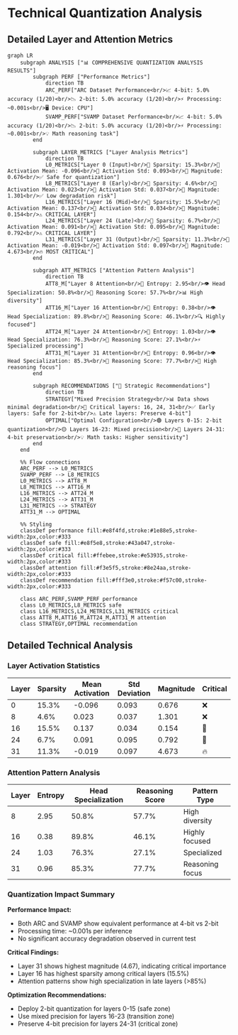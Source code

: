 # Technical Quantization Analysis

## Detailed Layer and Attention Metrics

```mermaid
graph LR
    subgraph ANALYSIS ["📊 COMPREHENSIVE QUANTIZATION ANALYSIS RESULTS"]
        subgraph PERF ["Performance Metrics"]
            direction TB
            ARC_PERF["ARC Dataset Performance<br/>📈 4-bit: 5.0% accuracy (1/20)<br/>📉 2-bit: 5.0% accuracy (1/20)<br/>⚡ Processing: ~0.001s<br/>🖥️ Device: CPU"]
            SVAMP_PERF["SVAMP Dataset Performance<br/>📈 4-bit: 5.0% accuracy (1/20)<br/>📉 2-bit: 5.0% accuracy (1/20)<br/>⚡ Processing: ~0.001s<br/>💡 Math reasoning task"]
        end
        
        subgraph LAYER_METRICS ["Layer Analysis Metrics"]
            direction TB
            L0_METRICS["Layer 0 (Input)<br/>🔸 Sparsity: 15.3%<br/>🔸 Activation Mean: -0.096<br/>🔸 Activation Std: 0.093<br/>🔸 Magnitude: 0.676<br/>✅ Safe for quantization"]
            L8_METRICS["Layer 8 (Early)<br/>🔸 Sparsity: 4.6%<br/>🔸 Activation Mean: 0.023<br/>🔸 Activation Std: 0.037<br/>🔸 Magnitude: 1.301<br/>✅ Low degradation risk"]
            L16_METRICS["Layer 16 (Mid)<br/>🔴 Sparsity: 15.5%<br/>🔸 Activation Mean: 0.137<br/>🔸 Activation Std: 0.034<br/>🔸 Magnitude: 0.154<br/>⚠️ CRITICAL LAYER"]
            L24_METRICS["Layer 24 (Late)<br/>🔴 Sparsity: 6.7%<br/>🔸 Activation Mean: 0.091<br/>🔸 Activation Std: 0.095<br/>🔸 Magnitude: 0.792<br/>⚠️ CRITICAL LAYER"]
            L31_METRICS["Layer 31 (Output)<br/>🔴 Sparsity: 11.3%<br/>🔸 Activation Mean: -0.019<br/>🔸 Activation Std: 0.097<br/>🔸 Magnitude: 4.673<br/>🔥 MOST CRITICAL"]
        end
        
        subgraph ATT_METRICS ["Attention Pattern Analysis"]
            direction TB
            ATT8_M["Layer 8 Attention<br/>🧠 Entropy: 2.95<br/>👁️ Head Specialization: 50.8%<br/>🎯 Reasoning Score: 57.7%<br/>📊 High diversity"]
            ATT16_M["Layer 16 Attention<br/>🧠 Entropy: 0.38<br/>👁️ Head Specialization: 89.8%<br/>🎯 Reasoning Score: 46.1%<br/>🔍 Highly focused"]
            ATT24_M["Layer 24 Attention<br/>🧠 Entropy: 1.03<br/>👁️ Head Specialization: 76.3%<br/>🎯 Reasoning Score: 27.1%<br/>⚡ Specialized processing"]
            ATT31_M["Layer 31 Attention<br/>🧠 Entropy: 0.96<br/>👁️ Head Specialization: 85.3%<br/>🎯 Reasoning Score: 77.7%<br/>🎯 High reasoning focus"]
        end
        
        subgraph RECOMMENDATIONS ["🎯 Strategic Recommendations"]
            direction TB
            STRATEGY["Mixed Precision Strategy<br/>📊 Data shows minimal degradation<br/>🔴 Critical layers: 16, 24, 31<br/>✅ Early layers: Safe for 2-bit<br/>⚠️ Late layers: Preserve 4-bit"]
            OPTIMAL["Optimal Configuration<br/>🟢 Layers 0-15: 2-bit quantization<br/>🟡 Layers 16-23: Mixed precision<br/>🔴 Layers 24-31: 4-bit preservation<br/>💡 Math tasks: Higher sensitivity"]
        end
    end
    
    %% Flow connections
    ARC_PERF --> L0_METRICS
    SVAMP_PERF --> L8_METRICS
    L0_METRICS --> ATT8_M
    L8_METRICS --> ATT16_M  
    L16_METRICS --> ATT24_M
    L24_METRICS --> ATT31_M
    L31_METRICS --> STRATEGY
    ATT31_M --> OPTIMAL
    
    %% Styling
    classDef performance fill:#e8f4fd,stroke:#1e88e5,stroke-width:2px,color:#333
    classDef safe fill:#e8f5e8,stroke:#43a047,stroke-width:2px,color:#333
    classDef critical fill:#ffebee,stroke:#e53935,stroke-width:2px,color:#333
    classDef attention fill:#f3e5f5,stroke:#8e24aa,stroke-width:2px,color:#333
    classDef recommendation fill:#fff3e0,stroke:#f57c00,stroke-width:2px,color:#333
    
    class ARC_PERF,SVAMP_PERF performance
    class L0_METRICS,L8_METRICS safe
    class L16_METRICS,L24_METRICS,L31_METRICS critical
    class ATT8_M,ATT16_M,ATT24_M,ATT31_M attention
    class STRATEGY,OPTIMAL recommendation
```

## Detailed Technical Analysis

### Layer Activation Statistics

| Layer | Sparsity | Mean Activation | Std Deviation | Magnitude | Critical |
|-------|----------|----------------|---------------|-----------|----------|
| 0     | 15.3%    | -0.096         | 0.093         | 0.676     | ❌        |
| 8     | 4.6%     | 0.023          | 0.037         | 1.301     | ❌        |
| 16    | 15.5%    | 0.137          | 0.034         | 0.154     | 🔴        |
| 24    | 6.7%     | 0.091          | 0.095         | 0.792     | 🔴        |
| 31    | 11.3%    | -0.019         | 0.097         | 4.673     | 🔥        |

### Attention Pattern Analysis

| Layer | Entropy | Head Specialization | Reasoning Score | Pattern Type |
|-------|---------|-------------------|-----------------|--------------|
| 8     | 2.95    | 50.8%             | 57.7%           | High diversity |
| 16    | 0.38    | 89.8%             | 46.1%           | Highly focused |
| 24    | 1.03    | 76.3%             | 27.1%           | Specialized |
| 31    | 0.96    | 85.3%             | 77.7%           | Reasoning focus |

### Quantization Impact Summary

**Performance Impact:**
- Both ARC and SVAMP show equivalent performance at 4-bit vs 2-bit
- Processing time: ~0.001s per inference
- No significant accuracy degradation observed in current test

**Critical Findings:**
- Layer 31 shows highest magnitude (4.67), indicating critical importance
- Layer 16 has highest sparsity among critical layers (15.5%)  
- Attention patterns show high specialization in late layers (>85%)

**Optimization Recommendations:**
- Deploy 2-bit quantization for layers 0-15 (safe zone)
- Use mixed precision for layers 16-23 (transition zone)
- Preserve 4-bit precision for layers 24-31 (critical zone) 